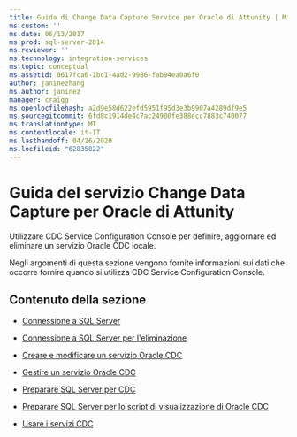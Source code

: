 ```yaml
---
title: Guida di Change Data Capture Service per Oracle di Attunity | Microsoft Docs
ms.custom: ''
ms.date: 06/13/2017
ms.prod: sql-server-2014
ms.reviewer: ''
ms.technology: integration-services
ms.topic: conceptual
ms.assetid: 0617fca6-1bc1-4ad2-9986-fab94ea0a6f0
author: janinezhang
ms.author: janinez
manager: craigg
ms.openlocfilehash: a2d9e58d622efd5951f95d3e3b9907a4289df9e5
ms.sourcegitcommit: 6fd8c1914de4c7ac24900fe388ecc7883c740077
ms.translationtype: MT
ms.contentlocale: it-IT
ms.lasthandoff: 04/26/2020
ms.locfileid: "62835822"
---
```

# <a name="change-data-capture-service-for-oracle-by-attunity-f1-help"></a>Guida del servizio Change Data Capture per Oracle di Attunity
  Utilizzare CDC Service Configuration Console per definire, aggiornare ed eliminare un servizio Oracle CDC locale.  
  
 Negli argomenti di questa sezione vengono fornite informazioni sui dati che occorre fornire quando si utilizza CDC Service Configuration Console.  
  
## <a name="in-this-section"></a>Contenuto della sezione  
  
-   [Connessione a SQL Server](connection-to-sql-server.md)  
  
-   [Connessione a SQL Server per l'eliminazione](connection-to-sql-server-for-delete.md)  
  
-   [Creare e modificare un servizio Oracle CDC](create-and-edit-an-oracle-cdc-service.md)  
  
-   [Gestire un servizio Oracle CDC](manage-an-oracle-cdc-service.md)  
  
-   [Preparare SQL Server per CDC](prepare-sql-server-for-cdc.md)  
  
-   [Preparare SQL Server per lo script di visualizzazione di Oracle CDC](prepare-sql-server-for-oracle-cdc-view-script.md)  
  
-   [Usare i servizi CDC](work-with-cdc-services.md)  
  
  
